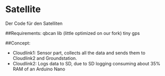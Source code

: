 # Satellite
Der Code für den Satelliten

##Requirements:
qbcan lib (little optimized on our fork)
tiny gps

##Concept:
* Cloudlink1: Sensor part, collects all the data and sends them to Cloudlink2 and Groundstation.
* Cloudlink2: Logs data to SD, due to SD logging consuming about 35% RAM of an Arduino Nano
